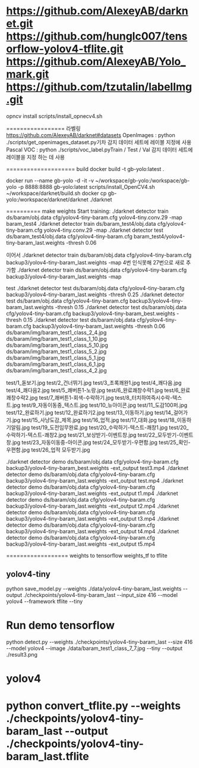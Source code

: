 
https://github.com/AlexeyAB/darknet.git
https://github.com/hunglc007/tensorflow-yolov4-tflite.git
https://github.com/AlexeyAB/Yolo_mark.git
https://github.com/tzutalin/labelImg.git
====
opncv install
scripts/install_opnecv4.sh

=================
라벨링
https://github.com/AlexeyAB/darknet#datasets
OpenImages : python ./scripts/get_openimages_dataset.py기차 감지 데이터 세트에 레이블 지정에 사용
Pascal VOC : python ./scripts/voc_label.pyTrain / Test / Val 감지 데이터 세트에 레이블을 지정 하는 데 사용

====================
build 
docker build -t gb-yolo:latest .  

docker run  --name gb-yolo -d -it -v ~/workspace/gb-yolo:/workspace/gb-yolo -p 8888:8888  gb-yolo:latest
scripts/install_OpenCV4.sh
~/workspace/darknet/build.sh
docker cp gb-yolo:/workspace/darknet/darknet ./darknet

==========
make weights 
Start training: 
./darknet detector train ds/baram/obj.data cfg/yolov4-tiny-baram.cfg yolov4-tiny.conv.29  -map 
baram_test4
./darknet detector train ds/baram_test4/obj.data cfg/yolov4-tiny-baram.cfg yolov4-tiny.conv.29  -map 
./darknet detector test ds/baram_test4/obj.data cfg/yolov4-tiny-baram.cfg baram_test4/yolov4-tiny-baram_last.weights -thresh 0.06

이어서
./darknet detector train ds/baram/obj.data cfg/yolov4-tiny-baram.cfg backup3/yolov4-tiny-baram_last.weights  -map 
4번 인식못해 27번으로 새로 추가함
./darknet detector train ds/baram/obj.data cfg/yolov4-tiny-baram.cfg backup3/yolov4-tiny-baram_last.weights  -map 

test
./darknet detector test ds/baram/obj.data cfg/yolov4-tiny-baram.cfg backup3/yolov4-tiny-baram_last.weights -thresh 0.25
./darknet detector test ds/baram/obj.data cfg/yolov4-tiny-baram.cfg backup3/yolov4-tiny-baram_last.weights -thresh 0.15
./darknet detector test ds/baram/obj.data cfg/yolov4-tiny-baram.cfg backup3/yolov4-tiny-baram_best.weights -thresh 0.15
./darknet detector test ds/baram/obj.data cfg/yolov4-tiny-baram.cfg backup3/yolov4-tiny-baram_last.weights -thresh 0.06
ds/baram/img/baram_test1_class_2_4.jpg
ds/baram/img/baram_test1_class_1_10.jpg
ds/baram/img/baram_test1_class_5_10.jpg
ds/baram/img/baram_test1_class_5_2.jpg
ds/baram/img/baram_test1_class_5_1.jpg
ds/baram/img/baram_test1_class_6_1.jpg
ds/baram/img/baram_test1_class_4_2.jpg

test/1_돋보기.jpg
test/2_건너뛰기.jpg
test/3_초록쾌완1.jpg
test/4_쾌다음.jpg
test/4_쾌다음2.jpg
test/5_쾌버튼1-노랑.jpg
test/6_완료쾌창수락1.jpg
test/6_완료쾌창수락2.jpg
test/7_쾌버튼1-회색-수락하기.jpg
test/8_터치하여즉시수락-텍스트.jpg
test/9_자동이동중_텍스트.jpg
test/10_뉴아이콘.jpg
test/11_도감100퍼.jpg
test/12_완료하기.jpg
test/12_완료하기2.jpg
test/13_이동하기.jpg
test/14_걸어가기.jpg
test/15_사냥도감_제목.jpg
test/16_업적.jpg
test/17_대화.jpg
test/18_이동하기알림.jpg
test/19_도전임무완료.jpg
test/20_수락하기-텍스트-쾌창1.jpg
test/20_수락하기-텍스트-쾌창2.jpg
test/21_보상받기-이벤트창.jpg
test/22_모두받기-이벤트창.jpg
test/23_자동이동중-아이콘.jpg
test/24_모두받기-우편함.jpg
test/25_확인-우편함.jpg
test/26_업적 모두받기.jpg


./darknet detector demo ds/baram/obj.data cfg/yolov4-tiny-baram.cfg backup3/yolov4-tiny-baram_best.weights -ext_output test3.mp4
./darknet detector demo ds/baram/obj.data cfg/yolov4-tiny-baram.cfg backup3/yolov4-tiny-baram_last.weights -ext_output test.mp4
./darknet detector demo ds/baram/obj.data cfg/yolov4-tiny-baram.cfg backup3/yolov4-tiny-baram_last.weights -ext_output t1.mp4
./darknet detector demo ds/baram/obj.data cfg/yolov4-tiny-baram.cfg backup3/yolov4-tiny-baram_last.weights -ext_output t2.mp4
./darknet detector demo ds/baram/obj.data cfg/yolov4-tiny-baram.cfg backup3/yolov4-tiny-baram_last.weights -ext_output t3.mp4
./darknet detector demo ds/baram/obj.data cfg/yolov4-tiny-baram.cfg backup3/yolov4-tiny-baram_last.weights -ext_output t4.mp4
./darknet detector demo ds/baram/obj.data cfg/yolov4-tiny-baram.cfg backup3/yolov4-tiny-baram_last.weights -ext_output t5.mp4


==================
weights to tensorflow 
weights_tf to tflite

## yolov4-tiny
python save_model.py --weights ./data/yolov4-tiny-baram_last.weights --output ./checkpoints/yolov4-tiny-baram_last --input_size 416 --model yolov4 --framework tflite --tiny
# Run demo tensorflow
python detect.py --weights ./checkpoints/yolov4-tiny-baram_last --size 416 --model yolov4 --image ./data/baram_test1_class_7_7.jpg --tiny  --output ./result3.png
# yolov4
python convert_tflite.py --weights ./checkpoints/yolov4-tiny-baram_last --output ./checkpoints/yolov4-tiny-baram_last.tflite
=========================

